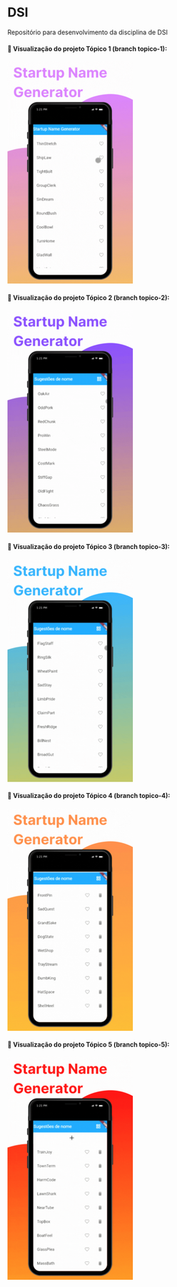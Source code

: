 # DSI
Repositório para desenvolvimento da disciplina de DSI

#### 📌 Visualização do projeto Tópico 1 (branch topico-1):

<p align="left">
  <img height="500em" src="/src/topico-1.gif">
</p>

#### 📌 Visualização do projeto Tópico 2 (branch topico-2):

<p align="left">
  <img height="500em" src="/src/topico-2.gif">
</p>

#### 📌 Visualização do projeto Tópico 3 (branch topico-3):

<p align="left">
  <img height="500em" src="/src/topico-3.gif">
</p>

#### 📌 Visualização do projeto Tópico 4 (branch topico-4):

<p align="left">
  <img height="500em" src="/src/topico-4.gif">
</p>

#### 📌 Visualização do projeto Tópico 5 (branch topico-5):

<p align="left">
  <img height="500em" src="/src/topico-5.gif">
</p>


